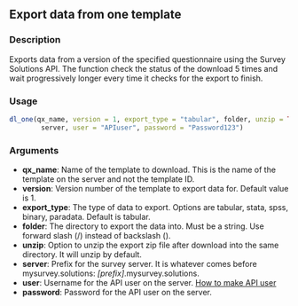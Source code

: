 ## Export data from one template

### Description
Exports data from a version of the specified questionnaire using the Survey Solutions API. The function check the status of the download 5 times and wait progressively longer every time it checks for the export to finish.

### Usage
```R
dl_one(qx_name, version = 1, export_type = "tabular", folder, unzip = TRUE, 
		server, user = "APIuser", password = "Password123")
```

### Arguments
* **qx_name**: Name of the template to download. This is the name of the template on the server and not the template ID.
* **version**: Version number of the template to export data for. Default value is 1.
* **export_type**: The type of data to export. Options are tabular, stata, spss, binary, paradata. Default is tabular.
* **folder**: The directory to export the data into. Must be a string. Use forward slash (/) instead of backslash (\).
* **unzip**:  Option to unzip the export zip file after download into the same directory. It will unzip by default.
* **server**: Prefix for the survey server. It is whatever comes before mysurvey.solutions: *[prefix]*.mysurvey.solutions.
* **user**: Username for the API user on the server. [How to make API user](http://support.mysurvey.solutions/customer/en/portal/articles/2844104-survey-solutions-api?b_id=12728)
* **password**: Password for the API user on the server.
